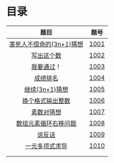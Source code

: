 # 目录

|                             题目                             |                             题号                             |
| :----------------------------------------------------------: | :----------------------------------------------------------: |
| [害死人不偿命的(3n+1)猜想](https://github.com/wcy21/PAT/blob/master/BASIC_LEVEL_CPP/src/1001.cpp) | [1001](https://pintia.cn/problem-sets/994805260223102976/problems/994805325918486528) |
| [写出这个数](https://github.com/wcy21/PAT/blob/master/BASIC_LEVEL_CPP/src/1002.cpp) | [1002](https://pintia.cn/problem-sets/994805260223102976/problems/994805324509200384) |
| [我要通过](https://github.com/wcy21/PAT/blob/master/BASIC_LEVEL_CPP/src/1003.cpp)！ | [1003](https://pintia.cn/problem-sets/994805260223102976/problems/994805323154440192) |
| [成绩排名](https://github.com/wcy21/PAT/blob/master/BASIC_LEVEL_CPP/src/1004.cpp) | [1004](https://pintia.cn/problem-sets/994805260223102976/problems/994805321640296448) |
| [继续(3n+1)猜想](https://github.com/wcy21/PAT/blob/master/BASIC_LEVEL_CPP/src/1005.cpp) | [1005](https://pintia.cn/problem-sets/994805260223102976/problems/994805320306507776) |
| [换个格式输出整数](https://github.com/wcy21/PAT/blob/master/BASIC_LEVEL_CPP/src/1006.cpp) | [1006](https://pintia.cn/problem-sets/994805260223102976/problems/994805318855278592) |
| [素数对猜想](https://github.com/wcy21/PAT/blob/master/BASIC_LEVEL_CPP/src/1007.cpp) | [1007](https://pintia.cn/problem-sets/994805260223102976/problems/994805317546655744) |
| [数组元素循环右移问题](https://github.com/wcy21/PAT/blob/master/BASIC_LEVEL_CPP/src/1008.cpp) | [1008](https://pintia.cn/problem-sets/994805260223102976/problems/994805316250615808) |
| [说反话](https://github.com/wcy21/PAT/blob/master/BASIC_LEVEL_CPP/src/1009.cpp) | [1009](https://pintia.cn/problem-sets/994805260223102976/problems/994805314941992960) |
| [一元多项式求导](https://github.com/wcy21/PAT/blob/master/BASIC_LEVEL_CPP/src/1010.cpp) | [1010](https://pintia.cn/problem-sets/994805260223102976/problems/994805313708867584) |
|                                                              |                                                              |
|                                                              |                                                              |

